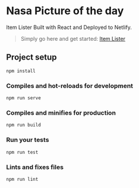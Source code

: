 # Nasa Picture of the day

Item Lister Built with React and Deployed to Netlify.

> Simply go here and get started: [Item Lister](https://csb-1rq9x.netlify.com/)

## Project setup

```
npm install
```

### Compiles and hot-reloads for development

```
npm run serve
```

### Compiles and minifies for production

```
npm run build
```

### Run your tests

```
npm run test
```

### Lints and fixes files

```
npm run lint
```
